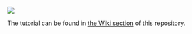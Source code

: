 ![](https://raw.githubusercontent.com/wiki/jvayssiere/einparkhilfe/Images/arduino_tutorial_bobby_car_banner.jpg)

The tutorial can be found in [the Wiki section](https://github.com/jvayssiere/einparkhilfe/wiki) of this repository.

